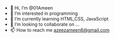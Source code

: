 - 👋 Hi, I’m @01Ameen
- 👀 I’m interested in programming 
- 🌱 I’m currently learning HTML,CSS, JavaScript 
- 💞️ I’m looking to collaborate on ...
- 📫 How to reach me azeezameen6@gmail.com

<!---
01Ameen/01Ameen is a ✨ special ✨ repository because its `README.md` (this file) appears on your GitHub profile.
You can click the Preview link to take a look at your changes.
--->
